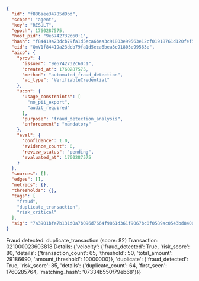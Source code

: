 ```json
{
  "id": "f886aee34785d9bd",
  "scope": "agent",
  "key": "RESULT",
  "epoch": 1760287575,
  "host_pid": "9e6742732c60:1",
  "hash": "f84419a23dcb79fa1d5eca6bea3c91803e99563e12cf01918761d120fef5a6cd",
  "cid": "QmV1f84419a23dcb79fa1d5eca6bea3c91803e99563e",
  "aicp": {
    "prov": {
      "issuer": "9e6742732c60:1",
      "created_at": 1760287575,
      "method": "automated_fraud_detection",
      "vc_type": "VerifiableCredential"
    },
    "ucon": {
      "usage_constraints": [
        "no_pii_export",
        "audit_required"
      ],
      "purpose": "fraud_detection_analysis",
      "enforcement": "mandatory"
    },
    "eval": {
      "confidence": 1.0,
      "evidence_count": 0,
      "review_status": "pending",
      "evaluated_at": 1760287575
    }
  },
  "sources": [],
  "edges": [],
  "metrics": {},
  "thresholds": {},
  "tags": [
    "fraud",
    "duplicate_transaction",
    "risk_critical"
  ],
  "sig": "7a3901bfa7b131d0a7b096d7664f9861d361f9067bc0f0589ac0543bd84066b0"
}
```

Fraud detected: duplicate_transaction (score: 82)
Transaction: 021000023603818
Details: {'velocity': {'fraud_detected': True, 'risk_score': 80, 'details': {'transaction_count': 65, 'threshold': 50, 'total_amount': 29186690, 'amount_threshold': 10000000}}, 'duplicate': {'fraud_detected': True, 'risk_score': 85, 'details': {'duplicate_count': 64, 'first_seen': 1760285764, 'matching_hash': '07334b550f79eb68'}}}